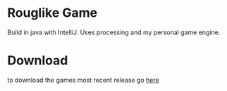 # Rouglike Game
Build in java with IntelliJ. Uses processing and my personal game engine.

# Download
to download the games most recent release go [here](https://github.com/GreasyRooster1/Rouglike-Game-Release) 
